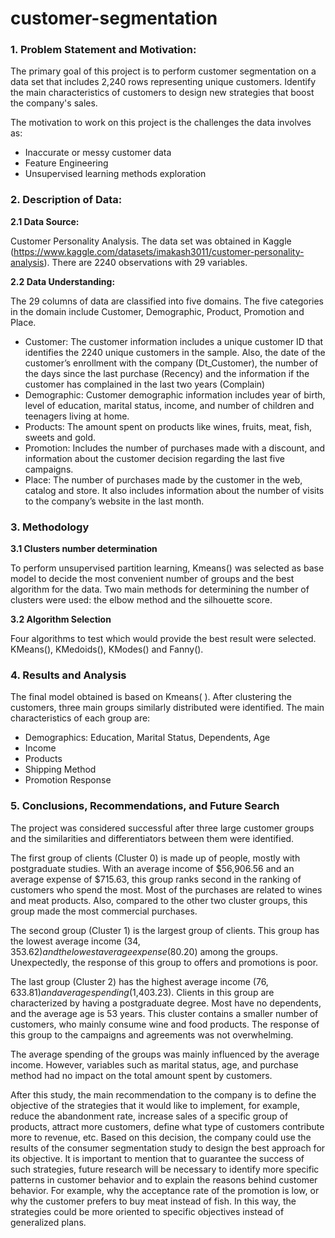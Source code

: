 # customer-segmentation

### 1. Problem Statement and Motivation:

The primary goal of this project is to perform customer segmentation on a data set that includes 2,240 rows representing unique customers. Identify the main characteristics of customers to design new strategies that boost the company's sales.

The motivation to work on this project is the challenges the data involves as:

- Inaccurate or messy customer data
- Feature Engineering
- Unsupervised learning methods exploration

###  2. Description of Data:

**2.1 Data Source:**

Customer Personality Analysis. The data set was obtained in Kaggle (https://www.kaggle.com/datasets/imakash3011/customer-personality-analysis). There are 2240 observations with 29 variables.

**2.2 Data Understanding:**

The 29 columns of data are classified into five domains. The five categories in the domain
include Customer, Demographic, Product, Promotion and Place.

- Customer: The customer information includes a unique customer ID that identifies the
2240 unique customers in the sample. Also, the date of the customer’s enrollment with
the company (Dt_Customer), the number of the days since the last purchase (Recency)
and the information if the customer has complained in the last two years (Complain)
- Demographic: Customer demographic information includes year of birth, level of
education, marital status, income, and number of children and teenagers living at home.
- Products: The amount spent on products like wines, fruits, meat, fish, sweets and gold.
- Promotion: Includes the number of purchases made with a discount, and information about the customer decision regarding the last five campaigns.
- Place: The number of purchases made by the customer in the web, catalog and store. It also includes information about the number of visits to the company’s website in the last month.
    

### 3. Methodology

**3.1 Clusters number determination**

To perform unsupervised partition learning,  Kmeans() was selected as base model to decide the most convenient number of groups and the best algorithm for the data. Two main methods for determining the number of clusters were used: the elbow method and the silhouette score.

**3.2 Algorithm Selection**

Four algorithms to test which would provide the best result were selected. KMeans(), KMedoids(), KModes() and Fanny().

### 4. Results and Analysis

The final model obtained is based on Kmeans( ). After clustering the customers, three main groups similarly distributed were identified. The main characteristics of each group are:

- Demographics: Education, Marital Status, Dependents, Age
- Income
- Products
- Shipping Method
- Promotion Response

### 5. Conclusions, Recommendations, and Future Search

The project was considered successful after three large customer groups and the similarities and differentiators between them were identified.

The first group of clients (Cluster 0) is made up of people, mostly with postgraduate studies. With an average income of $56,906.56 and an average expense of $715.63, this group ranks second in the ranking of customers who spend the most. Most of the purchases are related to wines and meat products. Also, compared to the other two cluster groups, this group made the most commercial purchases.

The second group (Cluster 1) is the largest group of clients. This group has the lowest average income ($34,353.62) and the lowest average expense ($80.20) among the groups. Unexpectedly, the response of this group to offers and promotions is poor.

The last group (Cluster 2) has the highest average income ($76,633.81) and average spending ($1,403.23). Clients in this group are characterized by having a postgraduate degree. Most have no dependents, and the average age is 53 years. This cluster contains a smaller number of customers, who mainly consume wine and food products. The response of this group to the campaigns and agreements was not overwhelming.

The average spending of the groups was mainly influenced by the average income. However, variables such as marital status, age, and purchase method had no impact on the total amount spent by customers.

After this study, the main recommendation to the company is to define the objective of the strategies that it would like to implement, for example, reduce the abandonment rate, increase sales of a specific group of products, attract more customers, define what type of customers contribute more to revenue, etc. Based on this decision, the company could use the results of the consumer segmentation study to design the best approach for its objective. It is important to mention that to guarantee the success of such strategies, future research will be necessary to identify more specific patterns in customer behavior and to explain the reasons behind customer behavior. For example, why the acceptance rate of the promotion is low, or why the customer prefers to buy meat instead of fish. In this way, the strategies could be more oriented to specific objectives instead of generalized plans.
